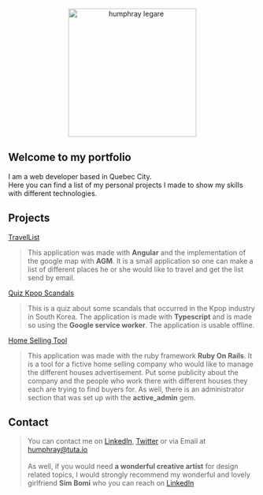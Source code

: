 <img src="https://humphraylegare.github.io/humphray200.jpg" alt="humphray legare" style="display:block; margin:auto; width:260px; text-align:center; margin-top:20px; margin-bottom:20px;"/>

## Welcome to my portfolio
I am a web developer based in Quebec City.<br/>
Here you can find a list of my personal projects I made to show my skills with different technologies.

## Projects

[TravelList](http://heroku.com "Find me on Heroku")
> This application was made with __Angular__ and the implementation of the google map with __AGM__. It is a small application so one can make a list of 
  different places he or she would like to travel and get the list send by email.

[Quiz Kpop Scandals](http://heroku.com "Find me on Heroku")
> This is a quiz about some scandals that occurred in the Kpop industry in South Korea. The application is made with  __Typescript__ and is made so using the __Google service worker__. The application is usable offline.
  
[Home Selling Tool](http://heroku.com "Find me on Heroku")
> This application was made with the ruby framework __Ruby On Rails__. It is a tool for a fictive home selling company who would like to manage the different houses advertisement. Put some publicity about the company and the people who work there with different houses they each are trying to find buyers for. As well, there is an administrator section that was set up with the __active_admin__ gem.


## Contact

> You can contact me on 
<a href="https://www.linkedin.com/in/humphray-l%C3%A9gar%C3%A9-a188b58a/" target="_blank">LinkedIn</a>, <a href="https://twitter.com/humphrayLegare" target="_blank">Twitter</a> 
  or via Email at humphray@tuta.io <br/><br/>
> As well, if you would need **a wonderful creative artist** for design related topics, I would strongly recommend my wonderful and lovely girlfriend **Sim Bomi** who you can reach on <a href="https://www.linkedin.com/in/bomi-s-96103098/" target="_blank">LinkedIn</a>
